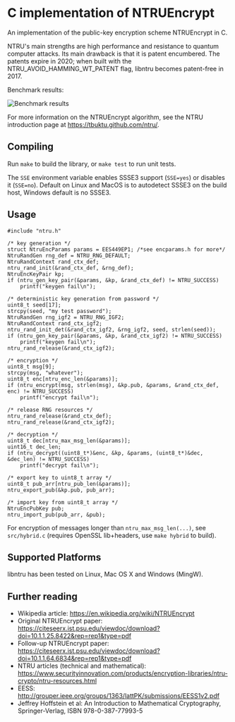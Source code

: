 # C implementation of NTRUEncrypt

An implementation of the public-key encryption scheme NTRUEncrypt in C.

NTRU's main strengths are high performance and resistance to quantum computer
attacks. Its main drawback is that it is patent encumbered. The patents expire
in 2020; when built with the NTRU_AVOID_HAMMING_WT_PATENT flag, libntru becomes
patent-free in 2017.

Benchmark results:

![Benchmark results](https://tbuktu.github.io/ntru/images/bench.png?raw=true "Benchmark results")

For more information on the NTRUEncrypt algorithm, see the NTRU introduction
page at https://tbuktu.github.com/ntru/.


## Compiling

Run ```make``` to build the library, or ```make test``` to run unit tests.

The ```SSE``` environment variable enables SSSE3 support (```SSE=yes```)
or disables it (```SSE=no```).
Default on Linux and MacOS is to autodetect SSSE3 on the build host,
Windows default is no SSSE3.

## Usage

    #include "ntru.h"

    /* key generation */
    struct NtruEncParams params = EES449EP1; /*see encparams.h for more*/
    NtruRandGen rng_def = NTRU_RNG_DEFAULT;
    NtruRandContext rand_ctx_def;
    ntru_rand_init(&rand_ctx_def, &rng_def);
    NtruEncKeyPair kp;
    if (ntru_gen_key_pair(&params, &kp, &rand_ctx_def) != NTRU_SUCCESS)
        printf("keygen fail\n");

    /* deterministic key generation from password */
    uint8_t seed[17];
    strcpy(seed, "my test password");
    NtruRandGen rng_igf2 = NTRU_RNG_IGF2;
    NtruRandContext rand_ctx_igf2;
    ntru_rand_init_det(&rand_ctx_igf2, &rng_igf2, seed, strlen(seed));
    if (ntru_gen_key_pair(&params, &kp, &rand_ctx_igf2) != NTRU_SUCCESS)
        printf("keygen fail\n");
    ntru_rand_release(&rand_ctx_igf2);

    /* encryption */
    uint8_t msg[9];
    strcpy(msg, "whatever");
    uint8_t enc[ntru_enc_len(&params)];
    if (ntru_encrypt(msg, strlen(msg), &kp.pub, &params, &rand_ctx_def, enc) != NTRU_SUCCESS)
        printf("encrypt fail\n");

    /* release RNG resources */
    ntru_rand_release(&rand_ctx_def);
    ntru_rand_release(&rand_ctx_igf2);

    /* decryption */
    uint8_t dec[ntru_max_msg_len(&params)];
    uint16_t dec_len;
    if (ntru_decrypt((uint8_t*)&enc, &kp, &params, (uint8_t*)&dec, &dec_len) != NTRU_SUCCESS)
        printf("decrypt fail\n");

    /* export key to uint8_t array */
    uint8_t pub_arr[ntru_pub_len(&params)];
    ntru_export_pub(&kp.pub, pub_arr);

    /* import key from uint8_t array */
    NtruEncPubKey pub;
    ntru_import_pub(pub_arr, &pub);

For encryption of messages longer than `ntru_max_msg_len(...)`, see `src/hybrid.c`
(requires OpenSSL lib+headers, use `make hybrid` to build).

## Supported Platforms
  libntru has been tested on Linux, Mac OS X and Windows (MingW).

## Further reading

  * Wikipedia article: https://en.wikipedia.org/wiki/NTRUEncrypt
  * Original NTRUEncrypt paper: https://citeseerx.ist.psu.edu/viewdoc/download?doi=10.1.1.25.8422&rep=rep1&type=pdf
  * Follow-up NTRUEncrypt paper: https://citeseerx.ist.psu.edu/viewdoc/download?doi=10.1.1.64.6834&rep=rep1&type=pdf
  * NTRU articles (technical and mathematical): https://www.securityinnovation.com/products/encryption-libraries/ntru-crypto/ntru-resources.html
  * EESS: http://grouper.ieee.org/groups/1363/lattPK/submissions/EESS1v2.pdf
  * Jeffrey Hoffstein et al: An Introduction to Mathematical Cryptography, Springer-Verlag, ISBN 978-0-387-77993-5
